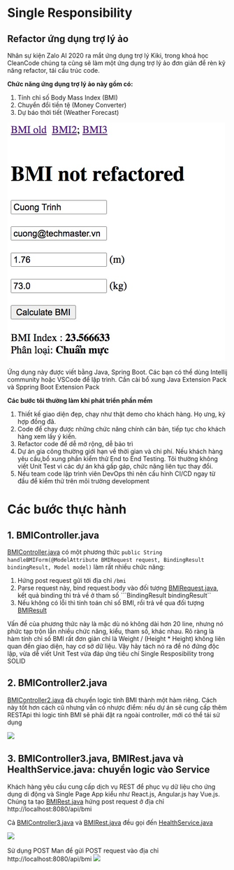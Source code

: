 # Single Responsibility

## Refactor ứng dụng trợ lý ảo

Nhân sự kiện Zalo AI 2020 ra mắt ứng dụng trợ lý Kiki, trong khoá học CleanCode chúng ta cũng sẽ làm một ứng dụng trợ lý ảo đơn giản để rèn kỹ năng refactor, tái cấu trúc code.

**Chức năng ứng dụng trợ lý ảo này gồm có:**

1. Tính chỉ số Body Mass Index (BMI)
2. Chuyển đổi tiền tệ (Money Converter)
3. Dự báo thời tiết (Weather Forecast)

![](images/BMI_Calculator.jpg)

Ứng dụng này được viết bằng Java, Spring Boot. Các bạn có thể dùng Intellij community hoặc VSCode để lập trình. Cần cài bổ xung Java Extension Pack và Sppring Boot Extension Pack

**Các bước tôi thường làm khi phát triển phần mềm**

1. Thiết kế giao diện đẹp, chạy như thật demo cho khách hàng. Họ ưng, ký hợp đồng đã.
2. Code để chạy được những chức năng chính căn bản, tiếp tục cho khách hàng xem lấy ý kiến.
3. Refactor code để dễ mở rộng, dễ bảo trì
4. Dự án gia công thường giới hạn về thời gian và chi phí. Nếu khách hàng yêu cầu,bổ xung phần kiểm thử End to End Testing. Tôi thường không viết Unit Test vì các dự án khá gấp gáp, chức năng liên tục thay đổi.
5. Nếu team code lập trình viên DevOps thì nên cấu hình CI/CD ngay từ đầu để kiểm thử trên môi trường development 

# Các bước thực hành

## 1. BMIController.java

[BMIController.java](src/main/java/vn/techmaster/solid/controller/BMIController.java) có một phương thức 
```public String handleBMIForm(@ModelAttribute BMIRequest request, BindingResult bindingResult, Model model)```
làm rất nhiều chức năng:
  1. Hứng post request gửi tới địa chỉ ```/bmi```
  2. Parse request này, bind request.body vào đối tượng [BMIRequest.java](src/main/java/vn/techmaster/solid/request/BMIRequest.java), kết quả binding thì trả về ở tham số ```BindingResult bindingResult``
  3. Nếu không có lỗi thì tính toán chỉ số BMI, rồi trả về qua đối tượng [BMIResult](src/main/java/vn/techmaster/solid/response/BMIResult.java)

 Vấn đề của phương thức này là mặc dù nó không dài hơn 20 line, nhưng nó phức tạp trộn lẫn nhiều chức năng, kiểu, tham số, khác nhau. Rõ ràng là hàm tính chỉ số BMI rất đơn giản chỉ là Weight / (Height * Height) không liên quan đến giao diện, hay cơ sở dữ liệu. Vậy hãy tách nó ra để nó đứng độc lập, vừa dễ viết Unit Test vừa đáp ứng tiêu chí Single Resposibility trong SOLID

## 2. BMIController2.java
[BMIController2.java](src/main/java/vn/techmaster/solid/controller/BMIController2.java) đã chuyển logic tính BMI thành một hàm riêng. Cách này tốt hơn cách cũ nhưng vẫn có nhược điểm: nếu dự án sẽ cung cấp thêm RESTApi  thì logic tính BMI sẽ phải đặt ra ngoài controller, mới có thể tái sử dụng

![](images/duplicate_logic.jpg)

## 3. BMIController3.java, BMIRest.java và HealthService.java: chuyển logic vào Service
Khách hàng yêu cầu cung cấp dịch vụ REST để phục vụ dữ liệu cho ứng dụng di động và Single Page App kiểu như React.js, Angular.js hay Vue.js.
Chúng ta tạo [BMIRest.java](src/main/java/vn/techmaster/solid/rest/BMIRest.java) hứng post request ở địa chỉ http://localhost:8080/api/bmi


Cả [BMIController3.java](src/main/java/vn/techmaster/solid/controller/BMIController3.java) và [BMIRest.java](src/main/java/vn/techmaster/solid/rest/BMIRest.java) đều gọi đến [HealthService.java](src/main/java/vn/techmaster/solid/service/HealthService.java)

![](images/share_service.jpg)

Sử dụng POST Man để gửi POST request vào địa chỉ http://localhost:8080/api/bmi
![](images/postman.jpg)